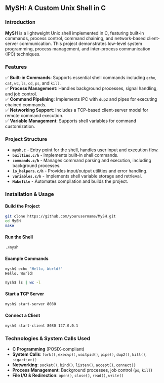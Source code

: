 ## MySH: A Custom Unix Shell in C  

### Introduction  
**MySH** is a lightweight Unix shell implemented in C, featuring built-in commands, process control, command chaining, and network-based client-server communication. This project demonstrates low-level system programming, process management, and inter-process communication (IPC) techniques.  

### Features  
✅ **Built-in Commands**: Supports essential shell commands including `echo`, `cat`, `wc`, `ls`, `cd`, `ps`, and `kill`.  
✅ **Process Management**: Handles background processes, signal handling, and job control.  
✅ **Command Pipelining**: Implements IPC with `dup2` and pipes for executing chained commands.  
✅ **Networking Support**: Includes a TCP-based client-server model for remote command execution.  
✅ **Variable Management**: Supports shell variables for command customization.  

### Project Structure  
- **`mysh.c`** - Entry point for the shell, handles user input and execution flow.  
- **`builtins.c/h`** - Implements built-in shell commands.  
- **`commands.c/h`** - Manages command parsing and execution, including background processes.  
- **`io_helpers.c/h`** - Provides input/output utilities and error handling.  
- **`variables.c/h`** - Implements shell variable storage and retrieval.  
- **`Makefile`** - Automates compilation and builds the project.  

### Installation & Usage  
#### Build the Project  
```sh
git clone https://github.com/yourusername/MySH.git
cd MySH
make
```
#### Run the Shell  
```sh
./mysh
```
#### Example Commands  
```sh
mysh$ echo "Hello, World!"
Hello, World!

mysh$ ls | wc -l
```
#### Start a TCP Server  
```sh
mysh$ start-server 8080
```
#### Connect a Client  
```sh
mysh$ start-client 8080 127.0.0.1
```

### Technologies & System Calls Used  
- **C Programming** (POSIX-compliant)  
- **System Calls**: `fork()`, `execvp()`, `waitpid()`, `pipe()`, `dup2()`, `kill()`, `sigaction()`  
- **Networking**: `socket()`, `bind()`, `listen()`, `accept()`, `connect()`  
- **Process Management**: Background processes, job control (`ps`, `kill`)  
- **File I/O & Redirection**: `open()`, `close()`, `read()`, `write()`  
